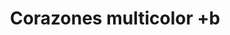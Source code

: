 ---
title: Corazones multicolor +b
date: 
draft: false

# descripcion
description : Pulsera de plata 925

materials: Plata 925

color: Naranja, Violeta, Amarillo, Verde y Celeste

dimensions: 19cm largo

code: 03-09-0565

type: "Pulseras"

categories: []

price: $2.790,00

price_eftvo: $2.370,00

# Images
# first image will be shown in the product page
images:
  # - image: "images/path_to_image"
  # La ubicacion de las imagenes es imagenes/Pulseras/Pulseras.Plata/03-09-0565-corazones-multicolor-+b
  - image: "./images/pulseras/plata/03-09-0565.JPG"
---